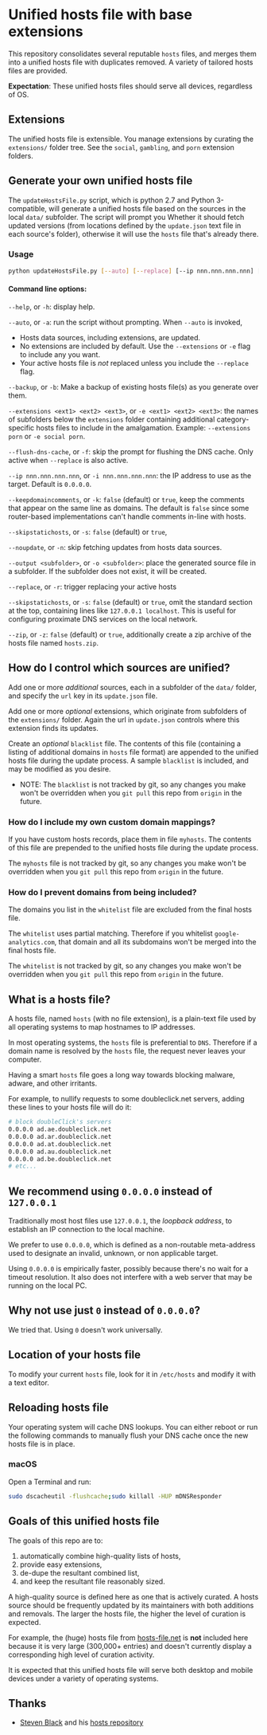 # Unified hosts file with base extensions

This repository consolidates several reputable `hosts` files, and merges them into a unified hosts file with duplicates removed. A variety of tailored hosts files are provided.

**Expectation**: These unified hosts files should serve all devices, regardless of OS.

## Extensions

The unified hosts file is extensible. You manage extensions by curating the `extensions/` folder tree. See the `social`, `gambling`, and `porn` extension folders.

## Generate your own unified hosts file

The `updateHostsFile.py` script, which is python 2.7 and Python 3-compatible, will generate a unified hosts file based on the sources in the local `data/` subfolder. The script will prompt you Whether it should fetch updated versions (from locations defined by the `update.json` text file in each source's folder), otherwise it will use the `hosts` file that's already there.

### Usage

```bash
python updateHostsFile.py [--auto] [--replace] [--ip nnn.nnn.nnn.nnn] [--extensions ext1 ext2 ext3]
```

#### Command line options:

`--help`, or `-h`: display help.

`--auto`, or `-a`: run the script without prompting. When `--auto` is invoked,

* Hosts data sources, including extensions, are updated.
* No extensions are included by default. Use the `--extensions` or `-e` flag to include any you want.
* Your active hosts file is *not* replaced unless you include the `--replace` flag.

`--backup`, or `-b`: Make a backup of existing hosts file(s) as you generate over them.

`--extensions <ext1> <ext2> <ext3>`, or `-e <ext1> <ext2> <ext3>`: the names of subfolders below the `extensions` folder containing additional category-specific hosts files to include in the amalgamation. Example: `--extensions porn` or `-e social porn`.

`--flush-dns-cache`, or `-f`: skip the prompt for flushing the DNS cache. Only active when `--replace` is also active.

`--ip nnn.nnn.nnn.nnn`, or `-i nnn.nnn.nnn.nnn`: the IP address to use as the target. Default is `0.0.0.0`.

`--keepdomaincomments`, or `-k`: `false` (default) or `true`, keep the comments that appear on the same line as domains. The default is `false` since some router-based implementations can't handle comments in-line with hosts.

`--skipstatichosts`, or `-s`: `false` (default) or `true`,

`--noupdate`, or `-n`: skip fetching updates from hosts data sources.

`--output <subfolder>`, or `-o <subfolder>`: place the generated source file in a subfolder. If the subfolder does not exist, it will be created.

`--replace`, or `-r`: trigger replacing your active hosts

`--skipstatichosts`, or `-s`: `false` (default) or `true`, omit the standard section at the top, containing lines like `127.0.0.1 localhost`. This is useful for configuring proximate DNS services on the local network.

`--zip`, or `-z`: `false` (default) or `true`, additionally create a zip archive of the hosts file named `hosts.zip`.

## How do I control which sources are unified?

Add one or more *additional* sources, each in a subfolder of the `data/` folder, and specify the `url` key in its `update.json` file.

Add one or more *optional* extensions, which originate from subfolders of the `extensions/` folder. Again the url in `update.json` controls where this extension finds its updates.

Create an *optional* `blacklist` file. The contents of this file (containing a listing of additional domains in `hosts` file format) are appended to the unified hosts file during the update process. A sample `blacklist` is included, and may be modified as you desire.

  * NOTE: The `blacklist` is not tracked by git, so any changes you make won't be overridden when you `git pull` this repo from `origin` in the future.

### How do I include my own custom domain mappings?

If you have custom hosts records, place them in file `myhosts`. The contents of this file are prepended to the unified hosts file during the update process.

The `myhosts` file is not tracked by git, so any changes you make won't be overridden when you `git pull` this repo from `origin` in the future.

### How do I prevent domains from being included?

The domains you list in the `whitelist` file are excluded from the final hosts file.

The `whitelist` uses partial matching. Therefore if you whitelist `google-analytics.com`, that domain and all its subdomains won't be merged into the final hosts file.

The `whitelist` is not tracked by git, so any changes you make won't be overridden when you `git pull` this repo from `origin` in the future.

## What is a hosts file?

A hosts file, named `hosts` (with no file extension), is a plain-text file used by all operating systems to map hostnames to IP addresses.

In most operating systems, the `hosts` file is preferential to `DNS`. Therefore if a domain name is resolved by the `hosts` file, the request never leaves your computer.

Having a smart `hosts` file goes a long way towards blocking malware, adware, and other irritants.

For example, to nullify requests to some doubleclick.net servers, adding these lines to your hosts file will do it:

```bash
# block doubleClick's servers
0.0.0.0 ad.ae.doubleclick.net
0.0.0.0 ad.ar.doubleclick.net
0.0.0.0 ad.at.doubleclick.net
0.0.0.0 ad.au.doubleclick.net
0.0.0.0 ad.be.doubleclick.net
# etc...
```

## We recommend using `0.0.0.0` instead of `127.0.0.1`

Traditionally most host files use `127.0.0.1`, the *loopback address*, to establish an IP connection to the local machine.

We prefer to use `0.0.0.0`, which is defined as a non-routable meta-address used to designate an invalid, unknown, or non applicable target.

Using `0.0.0.0` is empirically faster, possibly because there's no wait for a timeout resolution. It also does not interfere with a web server that may be running on the local PC.

## Why not use just `0` instead of `0.0.0.0`?

We tried that. Using `0` doesn't work universally.

## Location of your hosts file

To modify your current `hosts` file, look for it in `/etc/hosts` and modify it with a text editor.

## Reloading hosts file

Your operating system will cache DNS lookups. You can either reboot or run the following commands to manually flush your DNS cache once the new hosts file is in place.

### macOS

Open a Terminal and run:

```bash
sudo dscacheutil -flushcache;sudo killall -HUP mDNSResponder
```

## Goals of this unified hosts file

The goals of this repo are to:

1. automatically combine high-quality lists of hosts,
2. provide easy extensions,
3. de-dupe the resultant combined list,
4. and keep the resultant file reasonably sized.

A high-quality source is defined here as one that is actively curated. A hosts source should be frequently updated by its maintainers with both additions and removals. The larger the hosts file, the higher the level of curation is expected.

For example, the (huge) hosts file from [hosts-file.net](http://hosts-file.net) is **not** included here because it is very large (300,000+ entries) and doesn't currently display a corresponding high level of curation activity.

It is expected that this unified hosts file will serve both desktop and mobile devices under a variety of operating systems.

## Thanks

* [Steven Black](http://stevenblack.com) and his [hosts repository](https://github.com/stevenblack/hosts)
